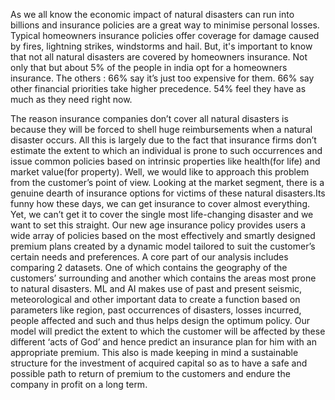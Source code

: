 

As we all know the economic impact of natural disasters can run into billions and insurance policies are a great way to minimise personal losses. Typical homeowners insurance policies offer coverage for damage caused by fires, lightning strikes, windstorms and hail. But, it's important to know that not all natural disasters are covered by homeowners insurance. Not only that but about 5% of the people in india opt for a homeowners insurance.
The others :
  66% say it’s just too expensive for them.
  66% say other financial priorities take higher precedence.
  54% feel they have as much as they need right now.
 
The reason insurance companies don’t cover all natural disasters is because they will be forced to shell huge reimbursements when a natural disaster occurs. All this is largely due to the fact that insurance firms don’t estimate the extent to which an individual is prone to such occurrences and issue common policies based on intrinsic properties like health(for life) and market value(for property).
Well, we would like to approach this problem from the customer’s point of view. Looking at the market segment, there is a genuine dearth of insurance options for victims of these natural disasters.Its funny how these days, we can get insurance to cover almost everything. Yet, we can’t get it to cover the single most life-changing disaster and we want to set this straight.
Our new age insurance policy provides users a wide array of policies based on the most effectively and smartly designed premium plans created by a dynamic model tailored to suit the customer’s certain needs and preferences. A core part of our analysis includes comparing 2 datasets. One of which contains the geography of the customers’ surrounding and another which contains the areas most prone to natural disasters. 
ML and AI makes use of past and present seismic, meteorological and other important data to create a function based on parameters like region, past occurrences of disasters, losses incurred, people affected and such and thus helps design the optimum policy. Our model will predict the extent to which the customer will be affected by these different ‘acts of God’ and hence predict an insurance plan for him with an appropriate premium.
This also is made keeping in mind a sustainable structure for the investment of acquired capital so as to have a safe and possible path to return of premium to the customers and endure the company in profit on a long term.







